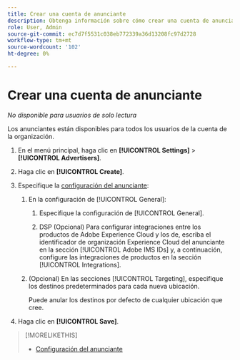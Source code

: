 ```yaml
---
title: Crear una cuenta de anunciante
description: Obtenga información sobre cómo crear una cuenta de anunciante.
role: User, Admin
source-git-commit: ec7d7f5531c038eb772339a36d13208fc97d2728
workflow-type: tm+mt
source-wordcount: '102'
ht-degree: 0%

---
```


# Crear una cuenta de anunciante

*No disponible para usuarios de solo lectura*

Los anunciantes están disponibles para todos los usuarios de la cuenta de la organización.

1. En el menú principal, haga clic en **[!UICONTROL Settings]** > **[!UICONTROL Advertisers]**.

1. Haga clic en **[!UICONTROL Create]**.

1. Especifique la [configuración del anunciante](advertiser-settings.md):

   1. En la configuración de [!UICONTROL General]:

      1. Especifique la configuración de [!UICONTROL General].

      1. DSP (Opcional) Para configurar integraciones entre los productos de Adobe Experience Cloud y los de, escriba el identificador de organización Experience Cloud del anunciante en la sección [!UICONTROL Adobe IMS IDs] y, a continuación, configure las integraciones de productos en la sección [!UICONTROL Integrations].

   1. (Opcional) En las secciones [!UICONTROL Targeting], especifique los destinos predeterminados para cada nueva ubicación.

      Puede anular los destinos por defecto de cualquier ubicación que cree.

1. Haga clic en **[!UICONTROL Save]**.

>[!MORELIKETHIS]
>
>* [Configuración del anunciante](/help/dsp/admin/advertiser-settings.md)
